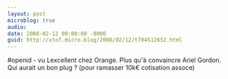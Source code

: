```yaml
---
layout: post
microblog: true
audio: 
date: 2008-02-12 00:00:00 -0000
guid: http://xtof.micro.blog/2008/02/12/t704512652.html
---
```

#openid - vu Lexcellent chez Orange. Plus qu'à convaincre Ariel Gordon. Qui aurait un bon plug ? (pour ramasser 10k€ cotisation assoce)
